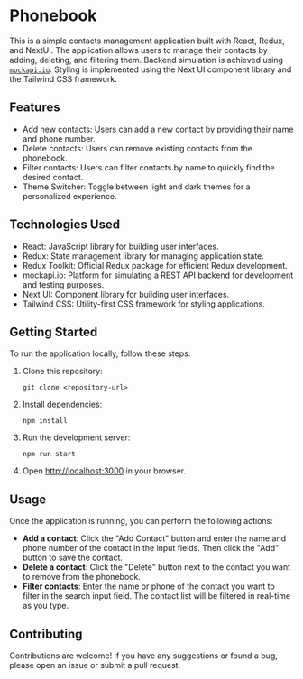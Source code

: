 # Phonebook

This is a simple contacts management application built with React, Redux, and NextUI. The application allows users to manage their contacts by adding, deleting, and filtering them. Backend simulation is achieved using [`mockapi.io`](https://mockapi.io/). Styling is implemented using the Next UI component library and the Tailwind CSS framework.

## Features

- Add new contacts: Users can add a new contact by providing their name and phone number.
- Delete contacts: Users can remove existing contacts from the phonebook.
- Filter contacts: Users can filter contacts by name to quickly find the desired contact.
- Theme Switcher: Toggle between light and dark themes for a personalized experience.

## Technologies Used

- React: JavaScript library for building user interfaces.
- Redux: State management library for managing application state.
- Redux Toolkit: Official Redux package for efficient Redux development.
- mockapi.io: Platform for simulating a REST API backend for development and testing purposes.
- Next UI: Component library for building user interfaces.
- Tailwind CSS: Utility-first CSS framework for styling applications.

## Getting Started

To run the application locally, follow these steps:

1. Clone this repository:
   ```
   git clone <repository-url>
   ```
3. Install dependencies:
   ```
   npm install
   ```
5. Run the development server:
   ```
   npm run start
   ```
7. Open [http://localhost:3000](http://localhost:3000) in your browser.

## Usage

Once the application is running, you can perform the following actions:

- **Add a contact**: Click the "Add Contact" button and enter the name and phone number of the contact in the input fields. Then click the "Add" button to save the contact.
- **Delete a contact**: Click the "Delete" button next to the contact you want to remove from the phonebook.
- **Filter contacts**: Enter the name or phone of the contact you want to filter in the search input field. The contact list will be filtered in real-time as you type.

## Contributing

Contributions are welcome! If you have any suggestions or found a bug, please open an issue or submit a pull request.

